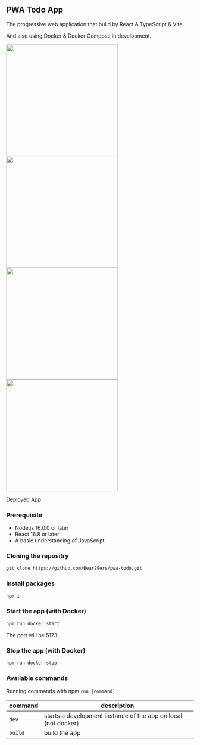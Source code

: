 ## PWA Todo App

The progressive web application that build by React & TypeScript & Vite.

And also using Docker & Docker Compose in development.

<img src="https://github.com/Bear29ers/pwa-todo/assets/39920490/6683ab3b-181b-4a13-8f6d-272d29201a07" width="300" />
<img src="https://github.com/Bear29ers/pwa-todo/assets/39920490/a5653f77-384d-4d1e-ad80-2e7e640dba6e" width="300" />
<img src="https://github.com/Bear29ers/pwa-todo/assets/39920490/243aa437-262c-4dd7-ab09-870762a734c4" width="300" />
<img src="https://github.com/Bear29ers/pwa-todo/assets/39920490/37362f55-15a1-4282-8b29-4d614ce72d10" width="300" />

[Deployed App](https://pwa-todo-ten.vercel.app/)

### Prerequisite

- Node.js 16.0.0 or later
- React 16.8 or later
- A basic understanding of JavaScript

### Cloning the repositry

```bash
git clone https://github.com/Bear29ers/pwa-todo.git
```

### Install packages

```bash
npm i
```

### Start the app (with Docker)

```bash
npm run docker:start
```

The port will be 5173.

### Stop the app (with Docker)

```bash
npm run docker:stop
```

### Available commands

Running commands with npm `run [command]`

| command | description                                                    |
| ------- | -------------------------------------------------------------- |
| `dev`   | starts a development instance of the app on local (not docker) |
| `build` | build the app                                                  |
